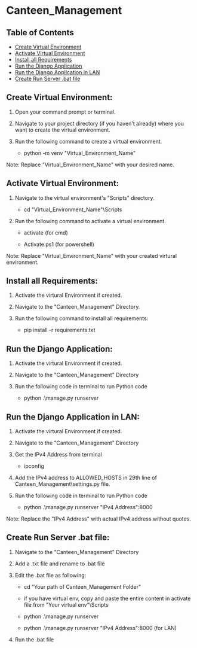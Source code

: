 # Canteen_Management

## Table of Contents
- [Create Virtual Environment](#create-virtual-environment)
- [Activate Virtual Environment](#activate-virtual-environment)
- [Install all Requirements](#install-all-requirements)
- [Run the Django Application](#run-the-django-application)
- [Run the Django Application in LAN](#run-the-django-application-in-lan)
- [Create Run Server .bat file](#create-run-server-bat-file)
 
## Create Virtual Environment:

1. Open your command prompt or terminal.

2. Navigate to your project directory (if you haven't already) where you want to create the virtual environment.

3. Run the following command to create a virtual environment. 

    - python -m venv "Virtual_Environment_Name"

Note: Replace "Virtual_Environment_Name" with your desired name.



## Activate Virtual Environment:

1. Navigate to the virtual environment's "Scripts" directory.

    - cd "Virtual_Environment_Name"\Scripts

2. Run the following command to activate a virtual environment. 

    - activate       (for cmd)

    - Activate.ps1   (for powershell)

Note: Replace "Virtual_Environment_Name" with your created virtural environment.



## Install all Requirements:

1. Activate the virtural Environment if created.

2. Navigate to the "Canteen_Management" Directory.

3. Run the following command to install all requirements:
    
    - pip install -r requirements.txt
   


## Run the Django Application:

1. Activate the virtural Environment if created.

2. Navigate to the "Canteen_Management" Directory

3. Run the following code in terminal to run Python code

   - python .\manage.py runserver
   


## Run the Django Application in LAN:

1. Activate the virtural Environment if created.

2. Navigate to the "Canteen_Management" Directory

3. Get the IPv4 Address from terminal

   - ipconfig

4. Add the IPv4 address to ALLOWED_HOSTS in 29th line of Canteen_Management\settings.py file.

5. Run the following code in terminal to run Python code

   - python .\manage.py runserver "IPv4 Address":8000

Note: Replace the "IPv4 Address" with actual IPv4 address without quotes. 



## Create Run Server .bat file:

1. Navigate to the "Canteen_Management" Directory

2. Add a .txt file and rename to .bat file

3. Edit the .bat file as following:

   - cd "Your path of Canteen_Management Folder"
     
   - if you have virtual env, copy and paste the entire content in activate file from "Your virtual env"\Scripts
  
   - python .\manage.py runserver

   - python .\manage.py runserver "IPv4 Address":8000 (for LAN)

4. Run the .bat file
